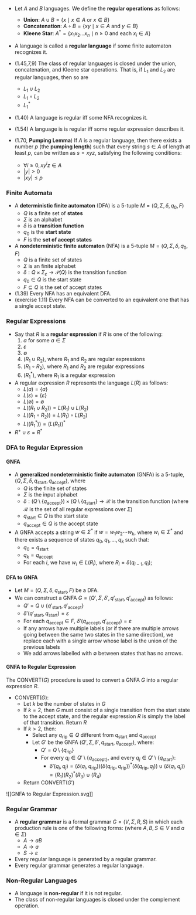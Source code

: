 
- Let $A$ and $B$ languages. We define the **regular operations** as follows:
	- **Union**: $A\cup B = \{x\mid x\in A \text{ or } x\in B\}$
	- **Concatenation**: $A\circ B = \{xy\mid x\in A \text{ and } y\in B\}$
	- **Kleene Star**: $A^* = \{x_1x_2\dots x_n\mid n\geq 0 \text{ and each } x_i\in A\}$

- A language is called a **regular language** if some finite automaton recognizes it.
- (1.45,7,9) The class of regular languages is closed under the union, concatenation, and Kleene star operations. That is, if $\displaystyle L_1$ and $\displaystyle L_2$ are regular languages, then so are
	- $\displaystyle L_1\cup L_2$
	- $\displaystyle L_{1} \circ L_{2}$
	- $\displaystyle L_1^*$
- (1.40) A language is regular iff some NFA recognizes it.
- (1.54) A language is is regular iff some regular expression describes it.
- (1.70, **Pumping Lemma**) If $\displaystyle A$ is a regular language, then there exists a number $p$ (the **pumping length**) such that every string $s\in A$ of length at least $p$, can be written as $s=xyz$, satisfying the following conditions:
	- $\forall i\geq 0, xy^iz\in A$
	- $|y|>0$
	- $|xy|\leq p$

### Finite Automata

- A **deterministic finite automaton** (DFA) is a 5-tuple $M=(Q,\Sigma,\delta,q_0,F)$
	- $Q$ is a finite set of **states**
	- $\Sigma$ is an alphabet
	- $\delta$ is a **transition function**
	- $q_0$ is the **start state**
	- $F$ is the **set of accept states**
- A **nondeterministic finite automaton** (NFA) is a 5-tuple $M=(Q,\Sigma,\delta,q_0,F)$
	- $Q$ is a finite set of states
	- $\Sigma$ is an finite alphabet
	- $\delta:Q\times \Sigma_\varepsilon \to \mathcal{P}(Q)$ is the transition function
	- $q_0\in Q$ is the start state
	- $F\subseteq Q$ is the set of accept states
- (1.39) Every NFA has an equivalent DFA.
- (exercise 1.11) Every NFA can be converted to an equivalent one that has a single accept state.
### Regular Expressions

- Say that $R$ is a **regular expression** if $R$ is one of the following:
	1. $a$ for some $a\in \Sigma$
	2. $\varepsilon$
	3. $\emptyset$
	4. $(R_1\cup R_2)$, where $R_1$ and $R_2$ are regular expressions
	5. $(R_1\circ R_2)$, where $R_1$ and $R_2$ are regular expressions
	6. $(R_1^*)$, where $R_1$ is a regular expression
- A regular expression $R$ represents the language $L(R)$ as follows:
	- $L(a) = \{a\}$
	- $L(\varepsilon) = \{\varepsilon\}$
	- $L(\emptyset) = \emptyset$
	- $L((R_1\cup R_2)) = L(R_1)\cup L(R_2)$
	- $L((R_1\circ R_2)) = L(R_1)\circ L(R_2)$
	- $L((R_1^*)) = (L(R_1))^*$
- $R^+\cup\varepsilon = R^*$

### DFA to Regular Expression

#### GNFA

- A **generalized nondeterministic finite automaton** (GNFA) is a 5-tuple, $(Q,\Sigma,\delta,q_{\text{start}},q_{\text{accept}})$, where 
	- $Q$ is the finite set of states
	- $\Sigma$ is the input alphabet
	- $\delta:(Q\setminus \{q_{\text{accept}}\})\times(Q\setminus \{q_{\text{start}}\}\longrightarrow\mathcal{R}$ is the transition function (where $\mathcal{R}$ is the set of all regular expressions over $\Sigma$)
	- $q_{\text{start}}\in Q$ is the start state
	- $q_{\text{accept}}\in Q$ is the accept state
- A GNFA accepts a string $w\in\Sigma^*$ if $w=w_{1}w_{2}\cdots w_{k}$, where $w_{i}\in\Sigma^*$ and there exists a sequence of states $q_{0},q_{1},\dots,q_{k}$ such that:
	- $q_{0}=q_{\text{start}}$
	- $q_{k}=q_{\text{accept}}$
	- For each $i$, we have $w_i\in L(R_{i})$, where $R_{i}=\delta(q_{i-1},q_{i})$; 

#### DFA to GNFA

- Let $M=(Q,\Sigma,\delta,q_{\text{start}},F)$ be a DFA.
- We can construct a GNFA $G=(Q',\Sigma,\delta',q'_{\text{start}},q'_{\text{accept}})$ as follows:
	- $Q'=Q\cup\{q'_{\text{start}},q'_{\text{accept}}\}$
	- $\delta'(q'_{\text{start}},q_{\text{start}})=\varepsilon$
	- For each $q_\text{accept}\in F$, $\delta'(q_{\text{accept}},q'_{\text{accept}})=\varepsilon$
	- If any arrows have multiple labels (or if there are multiple arrows going between the same two states in the same direction), we replace each with a single arrow whose label is the union of the previous labels
	- We add arrows labelled with $\emptyset$ between states that has no arrows.

#### GNFA to Regular Expression

The $\mathrm{CONVERT}(G)$ procedure is used to convert a GNFA $G$ into a regular expression $R$.

- $\mathrm{CONVERT}(G)$:
	- Let $k$ be the number of states in $G$
	- If $k=2$, then $G$ must consist of a single transition from the start state to the accept state, and the regular expression $R$ is simply the label of that transition. Return $R$
	- If $k>2$, then:
		- Select any $q_{\mathrm{rip}}\in Q$ different from $q_{\mathrm{start}}$ and $q_{\mathrm{accept}}$
		- Let $G'$ be the GNFA $(Q',\Sigma,\delta',q_{\mathrm{start}},q_{\mathrm{accept}})$, where:
			- $Q'=Q\setminus\{q_{\mathrm{rip}}\}$
			- For every $q_i\in Q'\setminus\{q_{\mathrm{accept}\}}$, and every $q_j\in Q'\setminus\{q_{\mathrm{start}}\}$:
				- $\delta'(q_i,q_j)=(\delta(q_i,q_{\mathrm{rip}}))(\delta(q_{\mathrm{rip}},q_{\mathrm{rip}}))^*(\delta(q_{\mathrm{rip}},q_j))\cup(\delta(q_i,q_j))=(R_1)(R_2)^*(R_3)\cup(R_4)$
	- Return $\mathrm{CONVERT}(G')$

![[GNFA to Regular Expression.svg]]


### Regular Grammar

- A **regular grammar** is a formal grammar $G=(V,\Sigma,R,S)$ in which each production rule is one of the following forms: (where $A,B,S\in V$ and $a\in \Sigma$)
	- $A\to aB$
	- $A\to a$
	- $S\to \varepsilon$
- Every regular language is generated by a regular grammar.
- Every regular grammar generates a regular language.

### Non-Regular Languages

- A language is **non-regular** if it is not regular.
- The class of non-regular languages is closed under the complement operation.
